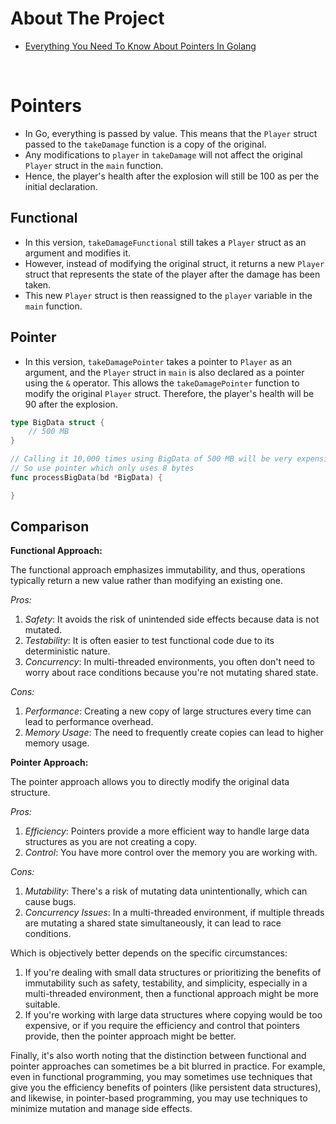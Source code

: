 # About The Project

- [Everything You Need To Know About Pointers In Golang](https://www.youtube.com/watch?v=mqH21m0MsWk)

&nbsp;

# Pointers

- In Go, everything is passed by value. This means that the `Player` struct passed to the `takeDamage` function is a copy of the original.
- Any modifications to `player` in `takeDamage` will not affect the original `Player` struct in the `main` function.
- Hence, the player's health after the explosion will still be 100 as per the initial declaration.

## Functional

- In this version, `takeDamageFunctional` still takes a `Player` struct as an argument and modifies it.
- However, instead of modifying the original struct, it returns a new `Player` struct that represents the state of the player after the damage has been taken.
- This new `Player` struct is then reassigned to the `player` variable in the `main` function.

## Pointer

- In this version, `takeDamagePointer` takes a pointer to `Player` as an argument, and the `Player` struct in `main` is also declared as a pointer using the `&` operator. This allows the `takeDamagePointer` function to modify the original `Player` struct. Therefore, the player's health will be 90 after the explosion.

```go
type BigData struct {
	// 500 MB
}

// Calling it 10,000 times using BigData of 500 MB will be very expensive
// So use pointer which only uses 8 bytes
func processBigData(bd *BigData) {

}
```

## Comparison

**Functional Approach:**

The functional approach emphasizes immutability, and thus, operations typically return a new value rather than modifying an existing one.

_Pros:_

1. _Safety_: It avoids the risk of unintended side effects because data is not mutated.
2. _Testability_: It is often easier to test functional code due to its deterministic nature.
3. _Concurrency_: In multi-threaded environments, you often don't need to worry about race conditions because you're not mutating shared state.

_Cons:_

1. _Performance_: Creating a new copy of large structures every time can lead to performance overhead.
2. _Memory Usage_: The need to frequently create copies can lead to higher memory usage.

**Pointer Approach:**

The pointer approach allows you to directly modify the original data structure.

_Pros:_

1. _Efficiency_: Pointers provide a more efficient way to handle large data structures as you are not creating a copy.
2. _Control_: You have more control over the memory you are working with.

_Cons:_

1. _Mutability_: There's a risk of mutating data unintentionally, which can cause bugs.
2. _Concurrency Issues_: In a multi-threaded environment, if multiple threads are mutating a shared state simultaneously, it can lead to race conditions.

Which is objectively better depends on the specific circumstances:

1. If you're dealing with small data structures or prioritizing the benefits of immutability such as safety, testability, and simplicity, especially in a multi-threaded environment, then a functional approach might be more suitable.
2. If you're working with large data structures where copying would be too expensive, or if you require the efficiency and control that pointers provide, then the pointer approach might be better.

Finally, it's also worth noting that the distinction between functional and pointer approaches can sometimes be a bit blurred in practice. For example, even in functional programming, you may sometimes use techniques that give you the efficiency benefits of pointers (like persistent data structures), and likewise, in pointer-based programming, you may use techniques to minimize mutation and manage side effects.

